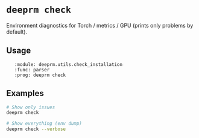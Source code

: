 # `deeprm check`

Environment diagnostics for Torch / metrics / GPU (prints only problems by default).

## Usage

```{argparse}
   :module: deeprm.utils.check_installation
   :func: parser
   :prog: deeprm check
```
## Examples

```bash
# Show only issues
deeprm check

# Show everything (env dump)
deeprm check --verbose
```
